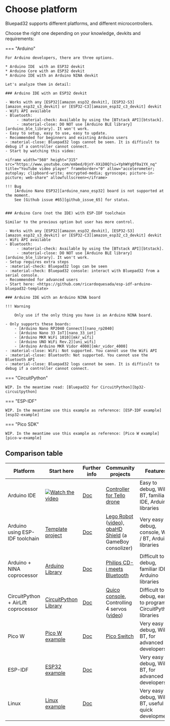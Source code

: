 # Choose platform

Bluepad32 supports different platforms, and different microcontrollers.

Choose the right one depending on your knowledge, devkits and requirements:

=== "Arduino"

    For Arduino developers, there are three options.

    * Arduino IDE  with an ESP32 devkit
    * Arduino Core with an ESP32 devkit
    * Arduino IDE with an Arduino NINA devkit

    Let's analyze them in detail:

    ### Arduino IDE with an ESP32 devkit

    - Works with any [ESP32][amazon_esp32_devkit], [ESP32-S3][amazon_esp32_s3_devkit] or [ESP32-C3][amazon_esp32_c3_devkit] devkit
    - WiFi API available
    - Bluetooth:
         - :material-check: Available by using the [BTstack API][btstack].
         - :material-close: DO NOT use [Arduino BLE library][arduino_ble_library]. It won't work.
    - Easy to setup, easy to use, easy to update.
    - Recommended for beginners and existing Arduino users
    - :material-close: Bluepad32 logs cannot be seen. It is difficult to debug if a controller cannot connect.
    - Start by watching this video:

    <iframe width="560" height="315" src="https://www.youtube.com/embed/0jnY-XXiD8Q?si=YphWYgQf0a1YX_nq" title="YouTube video player" frameborder="0" allow="accelerometer; autoplay; clipboard-write; encrypted-media; gyroscope; picture-in-picture; web-share" allowfullscreen></iframe>

    !!! Bug
        [Arduino Nano ESP32][arduino_nano_esp32] board is not supported at the moment.
        See [Github issue #65][github_issue_65] for status.


    ### Arduino Core (not the IDE) with ESP-IDF toolchain

    Similar to the previous option but user has more control.

    - Works with any [ESP32][amazon_esp32_devkit], [ESP32-S3][amazon_esp32_s3_devkit] or [ESP32-C3][amazon_esp32_c3_devkit] devkit
    - WiFi API available
    - Bluetooth:
         - :material-check: Available by using the [BTstack API][btstack].
         - :material-close: DO NOT use [Arduino BLE library][arduino_ble_library]. It won't work.
    - Setup requires extra steps
    - :material-check: Bluepad32 logs can be seen
    - :material-check: Bluepad32 console: interact with Bluepad32 from a serial console.
    - Recommended for advanced users
    - Start here: <https://github.com/ricardoquesada/esp-idf-arduino-bluepad32-template>

    ### Arduino IDE with an Arduino NINA board

    !!! Warning

        Only use if the only thing you have is an Arduino NINA board.

    - Only supports these boards:
        - [Arduino Nano RP2040 Connect][nano_rp2040]
        - [Arduino Nano 33 IoT][nano_33_iot]
        - [Arduino MKR WiFi 1010][mkr_wifi]
        - [Arduino UNO WiFi Rev.2][uni_wifi]
        - [Arduino Arduino MKR Vidor 4000][mkr_vidor_4000]
    - :material-close: WiFi: Not supported. You cannot use the WiFi API
    - :material-close: Bluetooth: Not supported. You cannot use the Bluetooth API
    - :material-close: Bluepad32 logs cannot be seen. It is difficult to debug if a controller cannot connect.

=== "CircuitPython"

    WIP. In the meantime read: [Bluepad32 for CircuitPython][bp32-circuitpython]

=== "ESP-IDF"

    WIP. In the meantime use this example as reference: [ESP-IDF example][esp32-example]

=== "Pico SDK"

    WIP. In the meantime use this example as reference: [Pico W example][pico-w-example]

## Comparison table

| Platform                            | Start here                                                        | Further info        | Community projects                                                                                        | Features                                                     |
|-------------------------------------|-------------------------------------------------------------------|---------------------|-----------------------------------------------------------------------------------------------------------|--------------------------------------------------------------|
| Arduino IDE                         | [![Watch the video][youtube_image]](https://youtu.be/0jnY-XXiD8Q) | [Doc][plat_arduino] | [Controller for Tello drone][tello]                                                                       | Easy to debug, WiFi / BT, familiar IDE, Arduino libraries    |
| Arduino using ESP-IDF toolchain     | [Template project][esp-idf-bluepad32-arduino]                     | [Doc][plat_arduino] | [Lego Robot][esp32_example] ([video][esp32_video]), [gbaHD Shield][esp32_example2] (a GameBoy consolizer) | Very easy to debug, console, WiFi / BT, Arduino libraries    |
| Arduino + NINA coprocessor          | [Arduino Library][bp32-arduino]                                   | [Doc][plat_nina]    | [Philips CD-i meets Bluetooth][nina_example]                                                              | Difficult to debug, familiar IDE, Arduino libraries          |
| CircuitPython + AirLift coprocessor | [CircuitPython Library][bp32-circuitpython]                       | [Doc][plat_airlift] | [Quico console][airlift_example], Controlling 4 servos ([video][airlift_video])                           | Difficult to debug, easy to program, CircuitPython libraries |
| Pico W                              | [Pico W example][pico-w-example]                                  | [Doc][plat_custom]  | [Pico Switch][pico_switch]                                                                                | Very easy to debug, WiFi / BT, for advanced developers       |
| ESP-IDF                             | [ESP32 example][esp32-example]                                    | [Doc][plat_custom]  |                                                                                                           | Very easy to debug, WiFi / BT, for advanced developers       |
| Linux                               | [Linux example][linux-example]                                    | [Doc][plat_custom]  |                                                                                                           | Very easy to debug, WiFi / BT, useful for quick development  | 

[airlift_example]: https://gitlab.com/ricardoquesada/quico

[airlift_video]: https://twitter.com/makermelissa/status/1482596378282913793

[arduino-esp-idf-example]: https://github.com/ricardoquesada/esp-idf-arduino-bluepad32-template

[arduino-ide-example]: https://www.youtube.com/watch?v=0jnY-XXiD8Q

[bp32-arduino]: https://github.com/ricardoquesada/bluepad32-arduino

[bp32-circuitpython]: https://github.com/ricardoquesada/bluepad32-circuitpython

[esp-idf-bluepad32-arduino]: https://github.com/ricardoquesada/esp-idf-arduino-bluepad32-template

[esp32-example]: https://github.com/ricardoquesada/bluepad32/tree/main/examples/esp32

[esp32_example2]: https://github.com/ManCloud/GBAHD-Shield

[esp32_example]: https://github.com/antonvh/LMS-uart-esp/blob/main/Projects/LMS-ESP32/BluePad32_idf/README.md

[esp32_video]: https://www.instagram.com/p/Ca7T6twKZ0B/

[linux-example]: https://github.com/ricardoquesada/bluepad32/tree/main/examples/linux

[nina_example]: https://eyskens.me/cd-i-meets-bluetooth/

[pico-w-example]: https://github.com/ricardoquesada/bluepad32/tree/main/examples/pico_w

[pico_switch]: https://github.com/juan518munoz/PicoSwitch-WirelessGamepadAdapter

[plat_airlift]: plat_airlift.md

[plat_arduino]: plat_arduino.md

[plat_custom]: adding_new_platform.md

[plat_mightymiggy]: plat_mightymiggy.md

[plat_nina]: plat_nina.md

[plat_unijoysticle]: plat_unijoysticle.md

[tello]: https://github.com/jsolderitsch/ESP32Controller

[youtube_image]: https://lh3.googleusercontent.com/pw/AJFCJaXiDBy3NcQBBB-WFFVCsvYBs8szExsYQVwG5qqBTtKofjzZtJv_6GSL7_LfYRiypF1K0jjjgziXJuxAhoEawvzV84hlbmVTrGeXQYpVnpILZwWkbFi-ccX4lEzEbYXX-UbsEzpHLhO8qGVuwxOl7I_h1Q=-no?authuser=0

[github_issue_65]: https://github.com/ricardoquesada/bluepad32/issues/65

[arduino_nano_esp32]: https://store-usa.arduino.cc/products/nano-esp32

[amazon_esp32_devkit]: https://www.amazon.com/s?k=esp32+devkit

[amazon_esp32_s3_devkit]: https://www.amazon.com/s?k=esp32-s3+devkit

[amazon_esp32_c3_devkit]: https://www.amazon.com/s?k=esp32-c3+devkit

[btstack]: https://github.com/bluekitchen/btstack

[arduino_ble_library]: https://www.arduino.cc/reference/en/libraries/arduinoble/

[nano_rp2040]: https://store-usa.arduino.cc/products/arduino-nano-rp2040-connect-with-headers

[nano_33_iot]: https://store-usa.arduino.cc/products/arduino-nano-33-iot

[mkr_wifi]: https://store-usa.arduino.cc/products/arduino-mkr-wifi-1010

[uni_wifi]: https://store-usa.arduino.cc/products/arduino-uno-wifi-rev2

[mkr_vidor_4000]: https://store.arduino.cc/products/arduino-mkr-vidor-4000
